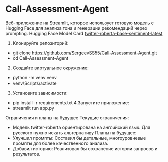 # Call-Assessment-Agent
Веб-приложение на Streamlit, которое использует готовую модель с Hugging Face для анализа тона и генерации рекомендаций через prompting.
Hugging Face Model Card
[twitter-roberta-base-sentiment-latest](https://huggingface.co/cardiffnlp/twitter-roberta-base-sentiment-latest)

1. Клонируйте репозиторий:
 - git clone https://github.com/SergeevSS55/Call-Assessment-Agent.git
 - cd Call-Assessment-Agent
2. Создайте виртуальное окружение:
 - python -m venv venv
 - venv\Scripts\activate
3. Установите зависимости:
 - pip install -r requirements.txt
4.Запустите приложение:
 - streamlit run app.py

Ограничения и планы на будущее
Текущие ограничения:
 - Модель twitter-roberta ориентирована на английский язык. Для русского нужно искать альтернативу
Планы на будущее:
 - Улучшил промпты: Составил бы детальные, многоуровневые промпты для более качественного анализа.
 - Добавил историю: Реализовал бы сохранение истории запросов и результатов.

